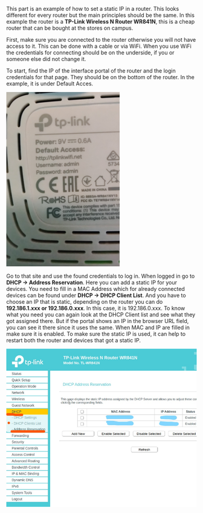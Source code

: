 This part is an example of how to set a static IP in a router. This looks different for every router but the main principles should be the same.
In this example the router is a **TP-Link Wireless N Router WR841N**, this is a cheap router that can be bought at the stores on campus.

First, make sure you are connected to the router otherwise you will not have access to it. This can be done with a cable or via WiFi. When you use WiFi the credentials for connecting should be on the underside, if you or someone else did not change it.

To start, find the IP of the interface portal of the router and the login credentials for that page. They should be on the bottom of the router.
In the example, it is under Default Acces.


<img src="https://github.com/utwente-interaction-lab/MQTT-Communication/blob/main/Images%20Tutorial/underSideRouter.jpg" width="300">

Go to that site and use the found credentials to log in.
When logged in go to **DHCP -> Address Reservation**. Here you can add a static IP for your devices.
You need to fill in a MAC Address which for already connected devices can be found under **DHCP -> DHCP Client List**.
And you have to choose an IP that is static, depending on the router you can do **192.186.1.xxx or 192.186.0.xxx**. In this case, it is 192.186.0.xxx.
To know what you need you can again look at the DHCP Client list and see what they got assigned there. But if the portal shows an IP in the browser URL field, you can see it there since it uses the same. When MAC and IP are filled in make sure it is enabled. To make sure the static IP is used, it can help to restart both the router and devices that got a static IP.




![DHCP Screen](https://github.com/utwente-interaction-lab/MQTT-Communication/blob/main/Images%20Tutorial/DHCPScreen.jpg)


